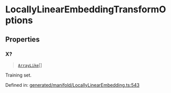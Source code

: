# LocallyLinearEmbeddingTransformOptions

## Properties

### X?

> [`ArrayLike`](../types/ArrayLike.md)[]

Training set.

Defined in:  [generated/manifold/LocallyLinearEmbedding.ts:543](https://github.com/transitive-bullshit/scikit-learn-ts/blob/b59c1ff/packages/sklearn/src/generated/manifold/LocallyLinearEmbedding.ts#L543)
